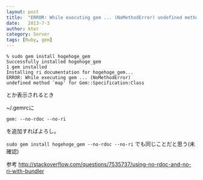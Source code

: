 ```yaml
---
layout: post
title:  "ERROR: While executing gem ... (NoMethodError) undefined method `map' for Gem::Specification:Class"
date:   2013-7-3
author: kter
category: Server
tags: [Ruby, gem]
---
```

```
% sudo gem install hogehoge_gem
Successfully installed hogehoge_gem
1 gem installed
Installing ri documentation for hogehoge_gem...
ERROR: While executing gem ... (NoMethodError)
undefined method `map' for Gem::Specification:Class
```

とか表示されるとき

~/.gemrcに

```gem: --no-rdoc --no-ri```

 を追加すればよろし。
  
 ```sudo gem install hogehoge_gem --no-rdoc --no-ri```
 でも同じことだと思う(未確認)
  
  
 参考
 <http://stackoverflow.com/questions/7535737/using-no-rdoc-and-no-ri-with-bundler>
